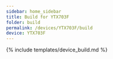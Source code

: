 ```yaml
---
sidebar: home_sidebar
title: Build for YTX703F
folder: build
permalink: /devices/YTX703F/build
device: YTX703F
---
```

{% include templates/device_build.md %}
